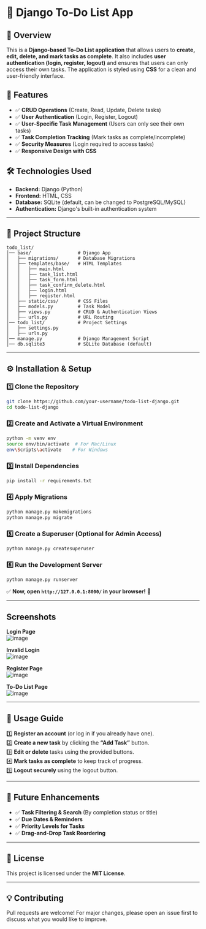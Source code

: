 # 📌 Django To-Do List App

## **📖 Overview**
This is a **Django-based To-Do List application** that allows users to **create, edit, delete, and mark tasks as complete**. It also includes **user authentication (login, register, logout)** and ensures that users can only access their own tasks. The application is styled using **CSS** for a clean and user-friendly interface.

## **🚀 Features**
- ✅ **CRUD Operations** (Create, Read, Update, Delete tasks)
- ✅ **User Authentication** (Login, Register, Logout)
- ✅ **User-Specific Task Management** (Users can only see their own tasks)
- ✅ **Task Completion Tracking** (Mark tasks as complete/incomplete)
- ✅ **Security Measures** (Login required to access tasks)
- ✅ **Responsive Design with CSS**

## **🛠️ Technologies Used**
- **Backend:** Django (Python)
- **Frontend:** HTML, CSS
- **Database:** SQLite (default, can be changed to PostgreSQL/MySQL)
- **Authentication:** Django's built-in authentication system

---

## **📂 Project Structure**
```
todo_list/
│── base/                 # Django App
│   ├── migrations/       # Database Migrations
│   ├── templates/base/   # HTML Templates
│   │   ├── main.html
│   │   ├── task_list.html
│   │   ├── task_form.html
│   │   ├── task_confirm_delete.html
│   │   ├── login.html
│   │   ├── register.html
│   ├── static/css/       # CSS Files
│   ├── models.py         # Task Model
│   ├── views.py          # CRUD & Authentication Views
│   ├── urls.py           # URL Routing
│── todo_list/            # Project Settings
│   ├── settings.py
│   ├── urls.py
│── manage.py             # Django Management Script
│── db.sqlite3            # SQLite Database (default)
```

---

## **⚙️ Installation & Setup**
### **1️⃣ Clone the Repository**
```bash
git clone https://github.com/your-username/todo-list-django.git
cd todo-list-django
```

### **2️⃣ Create and Activate a Virtual Environment**
```bash
python -m venv env
source env/bin/activate  # For Mac/Linux
env\Scripts\activate    # For Windows
```

### **3️⃣ Install Dependencies**
```bash
pip install -r requirements.txt
```

### **4️⃣ Apply Migrations**
```bash
python manage.py makemigrations
python manage.py migrate
```

### **5️⃣ Create a Superuser (Optional for Admin Access)**
```bash
python manage.py createsuperuser
```

### **6️⃣ Run the Development Server**
```bash
python manage.py runserver
```

✅ **Now, open `http://127.0.0.1:8000/` in your browser!** 🚀

---

## Screenshots
**Login Page**  
![image](https://github.com/user-attachments/assets/bf32e5af-e43a-4e43-b747-c809c1d86cbd)  

**Invalid Login**  
![image](https://github.com/user-attachments/assets/3fffecec-f182-416e-bedd-501f5de49468)  


**Register Page**  
![image](https://github.com/user-attachments/assets/b3f0d1a8-23c2-4c8c-a27e-c5132067ac5e)  

**To-Do List Page**  
![image](https://github.com/user-attachments/assets/d1d5e378-f0e7-4f6c-8d93-fab59d1fade8)  

---

## **📌 Usage Guide**
1️⃣ **Register an account** (or log in if you already have one).  
2️⃣ **Create a new task** by clicking the **“Add Task”** button.  
3️⃣ **Edit or delete** tasks using the provided buttons.  
4️⃣ **Mark tasks as complete** to keep track of progress.  
5️⃣ **Logout securely** using the logout button.  

---

## **🚀 Future Enhancements**
- ✅ **Task Filtering & Search** (By completion status or title)
- ✅ **Due Dates & Reminders**
- ✅ **Priority Levels for Tasks**
- ✅ **Drag-and-Drop Task Reordering**

---

## **📜 License**
This project is licensed under the **MIT License**.

---

## **💡 Contributing**
Pull requests are welcome! For major changes, please open an issue first to discuss what you would like to improve.
